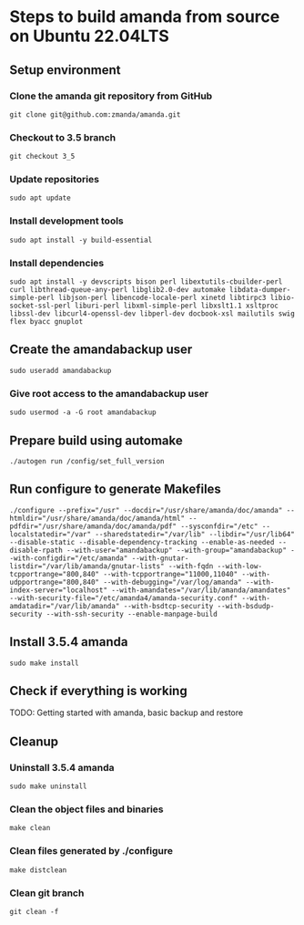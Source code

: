 # Steps to build amanda from source on Ubuntu 22.04LTS

## Setup environment

### Clone the amanda git repository from GitHub

```
git clone git@github.com:zmanda/amanda.git
```

### Checkout to 3.5 branch

```
git checkout 3_5
```

### Update repositories

```
sudo apt update
```

### Install development tools

```
sudo apt install -y build-essential
```

### Install dependencies

```
sudo apt install -y devscripts bison perl libextutils-cbuilder-perl curl libthread-queue-any-perl libglib2.0-dev automake libdata-dumper-simple-perl libjson-perl libencode-locale-perl xinetd libtirpc3 libio-socket-ssl-perl liburi-perl libxml-simple-perl libxslt1.1 xsltproc libssl-dev libcurl4-openssl-dev libperl-dev docbook-xsl mailutils swig flex byacc gnuplot
```

## Create the amandabackup user

```
sudo useradd amandabackup
```

### Give root access to the amandabackup user

```
sudo usermod -a -G root amandabackup
```

## Prepare build using automake

```
./autogen run /config/set_full_version
```

## Run configure to generate Makefiles

```
./configure --prefix="/usr" --docdir="/usr/share/amanda/doc/amanda" --htmldir="/usr/share/amanda/doc/amanda/html" --pdfdir="/usr/share/amanda/doc/amanda/pdf" --sysconfdir="/etc" --localstatedir="/var" --sharedstatedir="/var/lib" --libdir="/usr/lib64" --disable-static --disable-dependency-tracking --enable-as-needed --disable-rpath --with-user="amandabackup" --with-group="amandabackup" --with-configdir="/etc/amanda" --with-gnutar-listdir="/var/lib/amanda/gnutar-lists" --with-fqdn --with-low-tcpportrange="800,840" --with-tcpportrange="11000,11040" --with-udpportrange="800,840" --with-debugging="/var/log/amanda" --with-index-server="localhost" --with-amandates="/var/lib/amanda/amandates" --with-security-file="/etc/amanda4/amanda-security.conf" --with-amdatadir="/var/lib/amanda" --with-bsdtcp-security --with-bsdudp-security --with-ssh-security --enable-manpage-build
```

## Install 3.5.4 amanda

```
sudo make install
```

## Check if everything is working
TODO: Getting started with amanda, basic backup and restore

## Cleanup

### Uninstall 3.5.4 amanda

```
sudo make uninstall
```

### Clean the object files and binaries

```
make clean
```

### Clean files generated by ./configure

```
make distclean
```

### Clean git branch

```
git clean -f
```